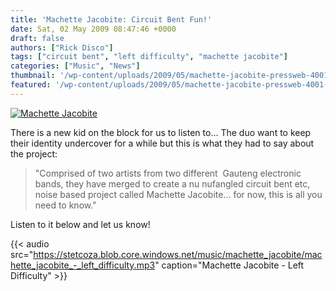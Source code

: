 ```yaml
---
title: 'Machette Jacobite: Circuit Bent Fun!'
date: Sat, 02 May 2009 08:47:46 +0000
draft: false
authors: ["Rick Disco"]
tags: ["circuit bent", "left difficulty", "machette jacobite"]
categories: ["Music", "News"]
thumbnail: '/wp-content/uploads/2009/05/machette-jacobite-pressweb-4001-150x150.jpg'
featured: '/wp-content/uploads/2009/05/machette-jacobite-pressweb-4001-304x190.jpg'
---
```


[![Machette Jacobite](/wp-content/uploads/2009/05/machette-jacobite-pressweb-400.jpg "Machette Jacobite")](/wp-content/uploads/2009/05/machette-jacobite-pressweb-400.jpg)

There is a new kid on the block for us to listen to... The duo want to keep their identity undercover for a while but this is what they had to say about the project:

> "Comprised of two artists from two different  Gauteng electronic bands, they have merged to create a nu nufangled circuit bent etc, noise based project called Machette Jacobite... for now, this is all you need to know."

Listen to it below and let us know!

{{< audio
    src="https://stetcoza.blob.core.windows.net/music/machette_jacobite/machette_jacobite_-_left_difficulty.mp3"
    caption="Machette Jacobite - Left Difficulty" >}}
